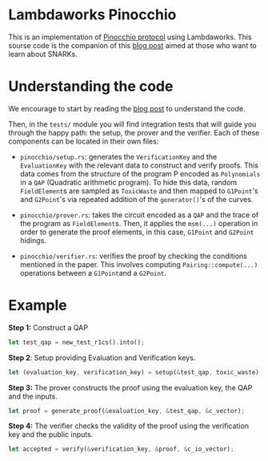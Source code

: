 # Lambdaworks Pinocchio 

This is an implementation of [Pinocchio protocol](https://eprint.iacr.org/2013/279.pdf) using Lambdaworks. This sourse code is the companion of this [blog post](link) aimed at those who want to learn about SNARKs.

# Understanding the code
We encourage to start by reading the [blog post](https://blog.lambdaclass.com/pinocchio-verifiable-computation-revisited/) to understand the code.

Then, in the `tests/` module you will find integration tests that will guide you through the happy path: the setup, the prover and the verifier. Each of these components can be located in their own files:

- `pinocchio/setup.rs`: generates the `VerificationKey` and the `EvaluationKey` with the relevant data to construct and verify proofs. This data comes from the structure of the program P encoded as `Polynomials` in a `QAP` (Quadratic arithmetic program). To hide this data, random `FieldElement`s are sampled as `ToxicWaste` and then mapped to `G1Point`'s and  `G2Point`'s via repeated addition of the `generator()`'s of the curves. 

- `pinocchio/prover.rs`: takes the circuit encoded as a `QAP` and the trace of the program as `FieldElement`s. Then, it applies the `msm(...)` operation in order to generate the proof elements, in this case, `G1Point` and `G2Point` hidings.

- `pinocchio/verifier.rs`: verifies the proof by checking the conditions mentioned in the paper. This involves computing `Pairing::compute(...)` operations between a `G1Point`and a `G2Point`.

# Example

**Step 1:** Construct a QAP

```rust
let test_qap = new_test_r1cs().into();
```

**Step 2**: Setup providing Evaluation and Verification keys.

```rust 
let (evaluation_key, verification_key) = setup(&test_qap, toxic_waste);
```
**Step 3:** The prover constructs the proof using the evaluation key, the QAP and the inputs.
```rust
let proof = generate_proof(&evaluation_key, &test_qap, &c_vector);
```
**Step 4:** The verifier checks the validity of the proof using the verification key and the public inputs.
```rust
let accepted = verify(&verification_key, &proof, &c_io_vector);
```
